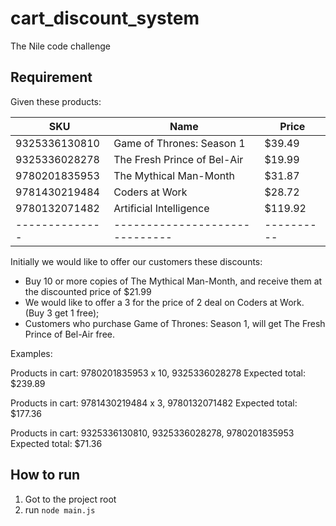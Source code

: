 # cart_discount_system
 The Nile code challenge

 ## Requirement

Given these products:

SKU           | Name                         | Price
--------------|------------------------------|----------
9325336130810 | Game of Thrones: Season 1    | $39.49
9325336028278 | The Fresh Prince of Bel-Air  | $19.99
9780201835953 | The Mythical Man-Month       | $31.87
9781430219484 | Coders at Work               | $28.72
9780132071482 | Artificial Intelligence      | $119.92
--------------|------------------------------|----------

Initially we would like to offer our customers these discounts:

* Buy 10 or more copies of The Mythical Man-Month, and receive them at the discounted price of $21.99
* We would like to offer a 3 for the price of 2 deal on Coders at Work. (Buy 3 get 1 free);
* Customers who purchase Game of Thrones: Season 1, will get The Fresh Prince of Bel-Air free.


Examples:

Products in cart: 9780201835953 x 10, 9325336028278
Expected total: $239.89

Products in cart: 9781430219484 x 3, 9780132071482
Expected total: $177.36

Products in cart: 9325336130810, 9325336028278, 9780201835953
Expected total: $71.36

## How to run
1. Got to the project root
2. run `node main.js`

